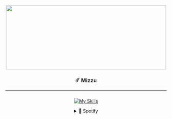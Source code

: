 <div align="center">
  
<!--Img-->

<div align="center">
  <img height="200" width="500" src="https://media.tenor.com/On7nVJgMM7YAAAAC/your-name-kimi-no-na-wa.giff"  />
</div>


### ☄️ Mizzu
---

###
<!--Icons-->
  
[![My Skills](https://skillicons.dev/icons?i=html,css,bootstrap,tailwind,js,python)](https://skillicons.dev)


<details>
  <summary>🎵 Spotify</summary>
  
![Alt text](https://spotify-recently-played-readme.vercel.app/api?user=31t5ldnl22dk6cziqtedriwbgera)
</details>
</div>


